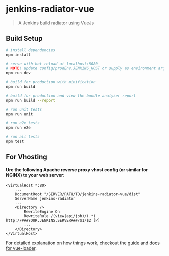 # jenkins-radiator-vue

> A Jenkins build radiator using VueJs

## Build Setup

``` bash
# install dependencies
npm install

# serve with hot reload at localhost:8080
# NOTE! update config/prodEnv.JENKINS_HOST or supply as environment argument
npm run dev

# build for production with minification
npm run build

# build for production and view the bundle analyzer report
npm run build --report

# run unit tests
npm run unit

# run e2e tests
npm run e2e

# run all tests
npm test
```

## For Vhosting
#### Ure the following Apache reverse proxy vhost config (or similar for NGINX) to your web server:
```
<VirtualHost *:80>
	...
	DocumentRoot "/SERVER/PATH/TO/jenkins-radiator-vue/dist"
	ServerName jenkins-radiator
	...
	<Directory />    
		RewriteEngine On
		RewriteRule /(view|api/job)/(.*) http://###YOUR.JENKINS.SERVER###/$1/$2 [P]
		...
	</Directory>
</VirtualHost>
```

For detailed explanation on how things work, checkout the [guide](http://vuejs-templates.github.io/webpack/) and [docs for vue-loader](http://vuejs.github.io/vue-loader).
